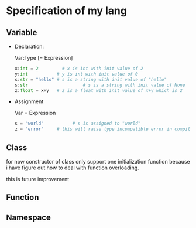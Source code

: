 # Specification of my lang

## Variable

- Declaration:

  Var:Type [= Expression]

  ```python
  x:int = 2		    # x is int with init value of 2
  y:int           # y is int with init value of 0
  s:str = "hello" # s is a string with init value of "hello"
  s:str						# s is a string with init value of None
  z:float = x+y   # z is a float with init value of x+y which is 2
  ```

- Assignment

  Var = Expression

  ```python
  s = "world"			# s is assigned to "world"
  z = "error"     # this will raise type incompatible error in compilation phase!
  ```

## Class

for now constructor of class only support one initialization function because i have figure out how to deal with function overloading.

this is future improvement

## Function



## Namespace


